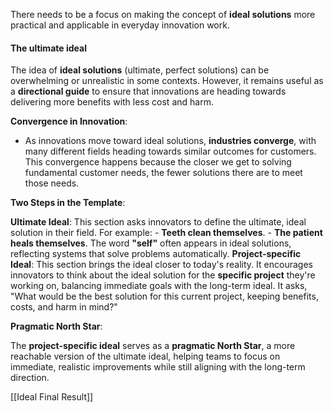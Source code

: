 There needs to be a focus on making the concept of **ideal solutions** more practical and applicable in everyday innovation work.

#### The ultimate ideal
The idea of **ideal solutions** (ultimate, perfect solutions) can be overwhelming or unrealistic in some contexts. However, it remains useful as a **directional guide** to ensure that innovations are heading towards delivering more benefits with less cost and harm.

**Convergence in Innovation**:
- As innovations move toward ideal solutions, **industries converge**, with many different fields heading towards similar outcomes for customers. This convergence happens because the closer we get to solving fundamental customer needs, the fewer solutions there are to meet those needs.

**Two Steps in the Template**:
    
 **Ultimate Ideal**: This section asks innovators to define the ultimate, ideal solution in their field. For example:
    - **Teeth clean themselves**.
    - **The patient heals themselves**. The word **"self"** often appears in ideal solutions, reflecting systems that solve problems automatically.
**Project-specific Ideal**: This section brings the ideal closer to today's reality. It encourages innovators to think about the ideal solution for the **specific project** they're working on, balancing immediate goals with the long-term ideal. It asks, "What would be the best solution for this current project, keeping benefits, costs, and harm in mind?"

**Pragmatic North Star**:

The **project-specific ideal** serves as a **pragmatic North Star**, a more reachable version of the ultimate ideal, helping teams to focus on immediate, realistic improvements while still aligning with the long-term direction.

[[Ideal Final Result]]